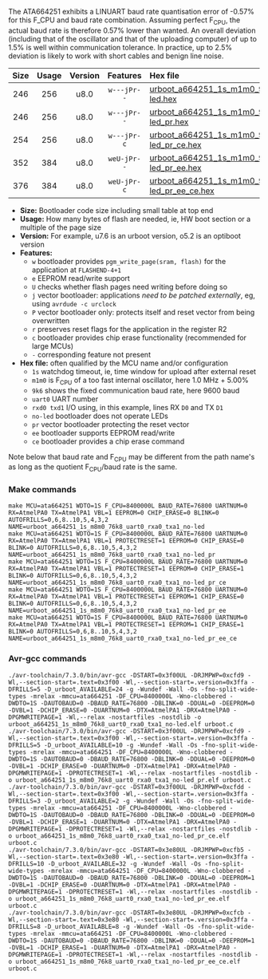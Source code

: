 The ATA664251 exhibits a LINUART baud rate quantisation error of -0.57% for this F_CPU and baud rate combination. Assuming perfect F<sub>CPU</sub>, the actual baud rate is therefore 0.57% lower than wanted. An overall deviation (including that of the oscillator and that of the uploading computer) of up to 1.5% is well within communication tolerance. In practice, up to 2.5% deviation is likely to work with short cables and benign line noise.

|Size|Usage|Version|Features|Hex file|
|:-:|:-:|:-:|:-:|:--|
|246|256|u8.0|`w---jPr--`|[urboot_a664251_1s_m1m0_9k6_uart0_rxa0_txa1_no-led.hex](https://raw.githubusercontent.com/stefanrueger/urboot.hex/main/mcus/ata664251/watchdog_1_s/internal_oscillator_m%2B5.00%25/%2B1m000000_hz/%2B%2B%2B9k6_baud/uart0_rxa0_txa1/no-led/urboot_a664251_1s_m1m0_9k6_uart0_rxa0_txa1_no-led.hex)|
|246|256|u8.0|`w---jPr--`|[urboot_a664251_1s_m1m0_9k6_uart0_rxa0_txa1_no-led_pr.hex](https://raw.githubusercontent.com/stefanrueger/urboot.hex/main/mcus/ata664251/watchdog_1_s/internal_oscillator_m%2B5.00%25/%2B1m000000_hz/%2B%2B%2B9k6_baud/uart0_rxa0_txa1/no-led/urboot_a664251_1s_m1m0_9k6_uart0_rxa0_txa1_no-led_pr.hex)|
|254|256|u8.0|`w---jPr-c`|[urboot_a664251_1s_m1m0_9k6_uart0_rxa0_txa1_no-led_pr_ce.hex](https://raw.githubusercontent.com/stefanrueger/urboot.hex/main/mcus/ata664251/watchdog_1_s/internal_oscillator_m%2B5.00%25/%2B1m000000_hz/%2B%2B%2B9k6_baud/uart0_rxa0_txa1/no-led/urboot_a664251_1s_m1m0_9k6_uart0_rxa0_txa1_no-led_pr_ce.hex)|
|352|384|u8.0|`weU-jPr--`|[urboot_a664251_1s_m1m0_9k6_uart0_rxa0_txa1_no-led_pr_ee.hex](https://raw.githubusercontent.com/stefanrueger/urboot.hex/main/mcus/ata664251/watchdog_1_s/internal_oscillator_m%2B5.00%25/%2B1m000000_hz/%2B%2B%2B9k6_baud/uart0_rxa0_txa1/no-led/urboot_a664251_1s_m1m0_9k6_uart0_rxa0_txa1_no-led_pr_ee.hex)|
|376|384|u8.0|`weU-jPr-c`|[urboot_a664251_1s_m1m0_9k6_uart0_rxa0_txa1_no-led_pr_ee_ce.hex](https://raw.githubusercontent.com/stefanrueger/urboot.hex/main/mcus/ata664251/watchdog_1_s/internal_oscillator_m%2B5.00%25/%2B1m000000_hz/%2B%2B%2B9k6_baud/uart0_rxa0_txa1/no-led/urboot_a664251_1s_m1m0_9k6_uart0_rxa0_txa1_no-led_pr_ee_ce.hex)|

- **Size:** Bootloader code size including small table at top end
- **Usage:** How many bytes of flash are needed, ie, HW boot section or a multiple of the page size
- **Version:** For example, u7.6 is an urboot version, o5.2 is an optiboot version
- **Features:**
  + `w` bootloader provides `pgm_write_page(sram, flash)` for the application at `FLASHEND-4+1`
  + `e` EEPROM read/write support
  + `U` checks whether flash pages need writing before doing so
  + `j` vector bootloader: applications *need to be patched externally*, eg, using `avrdude -c urclock`
  + `P` vector bootloader only: protects itself and reset vector from being overwritten
  + `r` preserves reset flags for the application in the register R2
  + `c` bootloader provides chip erase functionality (recommended for large MCUs)
  + `-` corresponding feature not present
- **Hex file:** often qualified by the MCU name and/or configuration
  + `1s` watchdog timeout, ie, time window for upload after external reset
  + `m1m0` is F<sub>CPU</sub> of a too fast internal oscillator, here 1.0 MHz + 5.00%
  + `9k6` shows the fixed communication baud rate, here 9600 baud
  + `uart0` UART number
  + `rxd0 txd1` I/O using, in this example, lines RX `D0` and TX `D1`
  + `no-led` bootloader does not operate LEDs
  + `pr` vector bootloader protecting the reset vector
  + `ee` bootloader supports EEPROM read/write
  + `ce` bootloader provides a chip erase command


Note below that baud rate and F<sub>CPU</sub> may be different from the path name's as long as the quotient F<sub>CPU</sub>/baud rate is the same.

### Make commands
```
make MCU=ata664251 WDTO=1S F_CPU=8400000L BAUD_RATE=76800 UARTNUM=0 RX=AtmelPA0 TX=AtmelPA1 VBL=1 EEPROM=0 CHIP_ERASE=0 BLINK=0 AUTOFRILLS=0,6,8..10,5,4,3,2 NAME=urboot_a664251_1s_m8m0_76k8_uart0_rxa0_txa1_no-led
make MCU=ata664251 WDTO=1S F_CPU=8400000L BAUD_RATE=76800 UARTNUM=0 RX=AtmelPA0 TX=AtmelPA1 VBL=1 PROTECTRESET=1 EEPROM=0 CHIP_ERASE=0 BLINK=0 AUTOFRILLS=0,6,8..10,5,4,3,2 NAME=urboot_a664251_1s_m8m0_76k8_uart0_rxa0_txa1_no-led_pr
make MCU=ata664251 WDTO=1S F_CPU=8400000L BAUD_RATE=76800 UARTNUM=0 RX=AtmelPA0 TX=AtmelPA1 VBL=1 PROTECTRESET=1 EEPROM=0 CHIP_ERASE=1 BLINK=0 AUTOFRILLS=0,6,8..10,5,4,3,2 NAME=urboot_a664251_1s_m8m0_76k8_uart0_rxa0_txa1_no-led_pr_ce
make MCU=ata664251 WDTO=1S F_CPU=8400000L BAUD_RATE=76800 UARTNUM=0 RX=AtmelPA0 TX=AtmelPA1 VBL=1 PROTECTRESET=1 EEPROM=1 CHIP_ERASE=0 BLINK=0 AUTOFRILLS=0,6,8..10,5,4,3,2 NAME=urboot_a664251_1s_m8m0_76k8_uart0_rxa0_txa1_no-led_pr_ee
make MCU=ata664251 WDTO=1S F_CPU=8400000L BAUD_RATE=76800 UARTNUM=0 RX=AtmelPA0 TX=AtmelPA1 VBL=1 PROTECTRESET=1 EEPROM=1 CHIP_ERASE=1 BLINK=0 AUTOFRILLS=0,6,8..10,5,4,3,2 NAME=urboot_a664251_1s_m8m0_76k8_uart0_rxa0_txa1_no-led_pr_ee_ce
```

### Avr-gcc commands
```
./avr-toolchain/7.3.0/bin/avr-gcc -DSTART=0x3f00UL -DRJMPWP=0xcfd9 -Wl,--section-start=.text=0x3f00 -Wl,--section-start=.version=0x3ffa -DFRILLS=5 -D_urboot_AVAILABLE=24 -g -Wundef -Wall -Os -fno-split-wide-types -mrelax -mmcu=ata664251 -DF_CPU=8400000L -Wno-clobbered -DWDTO=1S -DAUTOBAUD=0 -DBAUD_RATE=76800 -DBLINK=0 -DDUAL=0 -DEEPROM=0 -DVBL=1 -DCHIP_ERASE=0 -DUARTNUM=0 -DTX=AtmelPA1 -DRX=AtmelPA0 -DPGMWRITEPAGE=1 -Wl,--relax -nostartfiles -nostdlib -o urboot_a664251_1s_m8m0_76k8_uart0_rxa0_txa1_no-led.elf urboot.c
./avr-toolchain/7.3.0/bin/avr-gcc -DSTART=0x3f00UL -DRJMPWP=0xcfd9 -Wl,--section-start=.text=0x3f00 -Wl,--section-start=.version=0x3ffa -DFRILLS=5 -D_urboot_AVAILABLE=10 -g -Wundef -Wall -Os -fno-split-wide-types -mrelax -mmcu=ata664251 -DF_CPU=8400000L -Wno-clobbered -DWDTO=1S -DAUTOBAUD=0 -DBAUD_RATE=76800 -DBLINK=0 -DDUAL=0 -DEEPROM=0 -DVBL=1 -DCHIP_ERASE=0 -DUARTNUM=0 -DTX=AtmelPA1 -DRX=AtmelPA0 -DPGMWRITEPAGE=1 -DPROTECTRESET=1 -Wl,--relax -nostartfiles -nostdlib -o urboot_a664251_1s_m8m0_76k8_uart0_rxa0_txa1_no-led_pr.elf urboot.c
./avr-toolchain/7.3.0/bin/avr-gcc -DSTART=0x3f00UL -DRJMPWP=0xcfdd -Wl,--section-start=.text=0x3f00 -Wl,--section-start=.version=0x3ffa -DFRILLS=3 -D_urboot_AVAILABLE=2 -g -Wundef -Wall -Os -fno-split-wide-types -mrelax -mmcu=ata664251 -DF_CPU=8400000L -Wno-clobbered -DWDTO=1S -DAUTOBAUD=0 -DBAUD_RATE=76800 -DBLINK=0 -DDUAL=0 -DEEPROM=0 -DVBL=1 -DCHIP_ERASE=1 -DUARTNUM=0 -DTX=AtmelPA1 -DRX=AtmelPA0 -DPGMWRITEPAGE=1 -DPROTECTRESET=1 -Wl,--relax -nostartfiles -nostdlib -o urboot_a664251_1s_m8m0_76k8_uart0_rxa0_txa1_no-led_pr_ce.elf urboot.c
./avr-toolchain/7.3.0/bin/avr-gcc -DSTART=0x3e80UL -DRJMPWP=0xcfb5 -Wl,--section-start=.text=0x3e80 -Wl,--section-start=.version=0x3ffa -DFRILLS=10 -D_urboot_AVAILABLE=32 -g -Wundef -Wall -Os -fno-split-wide-types -mrelax -mmcu=ata664251 -DF_CPU=8400000L -Wno-clobbered -DWDTO=1S -DAUTOBAUD=0 -DBAUD_RATE=76800 -DBLINK=0 -DDUAL=0 -DEEPROM=1 -DVBL=1 -DCHIP_ERASE=0 -DUARTNUM=0 -DTX=AtmelPA1 -DRX=AtmelPA0 -DPGMWRITEPAGE=1 -DPROTECTRESET=1 -Wl,--relax -nostartfiles -nostdlib -o urboot_a664251_1s_m8m0_76k8_uart0_rxa0_txa1_no-led_pr_ee.elf urboot.c
./avr-toolchain/7.3.0/bin/avr-gcc -DSTART=0x3e80UL -DRJMPWP=0xcfcb -Wl,--section-start=.text=0x3e80 -Wl,--section-start=.version=0x3ffa -DFRILLS=8 -D_urboot_AVAILABLE=8 -g -Wundef -Wall -Os -fno-split-wide-types -mrelax -mmcu=ata664251 -DF_CPU=8400000L -Wno-clobbered -DWDTO=1S -DAUTOBAUD=0 -DBAUD_RATE=76800 -DBLINK=0 -DDUAL=0 -DEEPROM=1 -DVBL=1 -DCHIP_ERASE=1 -DUARTNUM=0 -DTX=AtmelPA1 -DRX=AtmelPA0 -DPGMWRITEPAGE=1 -DPROTECTRESET=1 -Wl,--relax -nostartfiles -nostdlib -o urboot_a664251_1s_m8m0_76k8_uart0_rxa0_txa1_no-led_pr_ee_ce.elf urboot.c
```

